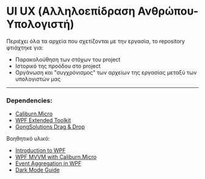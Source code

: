 # **UI UX (Αλληλοεπίδραση Ανθρώπου-Υπολογιστή)**

Περιέχει όλα τα αρχεία που σχετίζονται με την εργασία, το repository φτιάχτηκε για:
- Παρακολούθηση των στόχων του project
- Ιστορικό της προόδου στο project
- Οργάνωση και "συγχρόνισμος" των αρχείων της εργασίας μεταξύ των υπολογιστών μας
***

### **Dependencies**:
- [Caliburn.Micro](https://www.nuget.org/packages/Caliburn.Micro)
- [WPF Extended Toolkit](https://www.nuget.org/packages/Extended.Wpf.Toolkit)
- [GongSolutions Drag & Drop](https://www.nuget.org/packages/gong-wpf-dragdrop/3.2.1?_src=template)

Βοηθητικό υλικό:
- [Introduction to WPF](https://www.youtube.com/watch?v=gSfMNjWNoX0&t=2070s)
- [WPF MVVM with Caliburn.Micro](https://www.youtube.com/watch?v=laPFq3Fhs8k&t=473s)
- [Event Aggregation in WPF](https://www.youtube.com/watch?v=70Dj9cnyu2g)
- [Dark Mode Guide](https://www.youtube.com/watch?v=6U9iC-c15AI)

